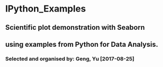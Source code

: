 # IPython_Examples
## Scientific plot demonstration with Seaborn
## using examples from Python for Data Analysis.
### Selected and organised by: Geng, Yu [2017-08-25]
